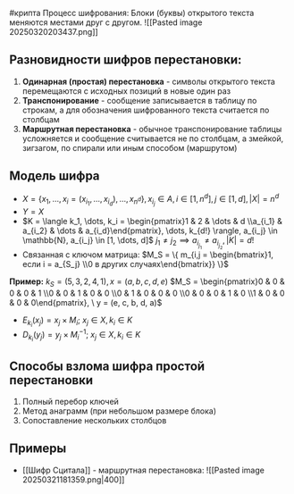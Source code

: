 #крипта 
Процесс шифрования: Блоки (буквы) открытого текста меняются местами друг с другом.
![[Pasted image 20250320203437.png]]

## Разновидности шифров перестановки:
1) **Одинарная (простая) перестановка** - символы открытого текста перемещаются с исходных позиций в новые один раз
2) **Транспонирование** - сообщение записывается в таблицу по строкам, а для обозначения шифрованного текста считается по столбцам
3) **Маршрутная перестановка** - обычное транспонирование таблицы усложняется и сообщение считывается не по столбцам, а змейкой, зигзагом, по спирали или иным способом (маршрутом)

## Модель шифра
- $X = \{ x_1, \dots, x_i = (x_{i_1}, \dots, x_{i_d}), \dots, x_{n^d} \}, x_{i_j} \in A, i \in [1, n^d], j \in [1, d], |X| = n^d$
- $Y = X$
- $K = \langle k_1, \dots, k_i = \begin{pmatrix}1 & 2 & \dots & d \\a_{i_1} & a_{i_2} & \dots & a_{i_d}\end{pmatrix}, \dots, k_{d!} \rangle, a_{i_j} \in \mathbb{N}, a_{i_j} \in [1, \dots, d]$
	$j_1 \neq j_2 \implies a_{i_{j_1}} \neq a_{i_{j_2}}, |K| = d!$
- Связанная с ключом матрица:
	$M_S = \{ m_{i,j = \begin{bmatrix}1, если i = a_{S_j} \\0 в других случаях\end{bmatrix}} \}$

**Пример:**
$k_S = (5, 3, 2, 4, 1), x = (a, b, c, d, e)$
$M_S = \begin{pmatrix}0 & 0 & 0 & 0 & 1 \\0 & 0 & 1 & 0 & 0 \\0 & 1 & 0 & 0 & 0 \\0 & 0 & 0 & 1 & 0 \\1 & 0 & 0 & 0 & 0\end{pmatrix}, \ y = (e, c, b, d, a)$
- $E_{k_i}(x_j) = x_j \times M_i; \ x_j \in X, k_i \in K$
- $D_{k_i}(y_j) = y_j \times M_i^{-1}; \ x_j \in X, k_i \in K$

## Способы взлома шифра простой перестановки
1. Полный перебор ключей
2. Метод анаграмм (при небольшом размере блока)
3. Сопоставление нескольких столбцов

## Примеры
- [[Шифр Сцитала]] - маршрутная перестановка:
	![[Pasted image 20250321181359.png|400]]